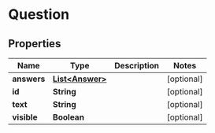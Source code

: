 
# Question

## Properties
Name | Type | Description | Notes
------------ | ------------- | ------------- | -------------
**answers** | [**List&lt;Answer&gt;**](Answer.md) |  |  [optional]
**id** | **String** |  |  [optional]
**text** | **String** |  |  [optional]
**visible** | **Boolean** |  |  [optional]




